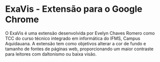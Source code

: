 # ExaVis - Extensão para o Google Chrome
O ExaVis é uma extensão desenvolvida por Evelyn Chaves Romero como TCC do curso técnico integrado em informática do IFMS, Campus Aquidauana.
A extensão tem como objetivos alterar a cor de fundo e tamanho de fontes de páginas web, proporcionando um maior contraste para leitores com daltonismo ou baixa visão. 
